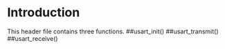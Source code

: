 # Introduction 
This header file contains three functions.
##usart_init()
##usart_transmit()
##usart_receive()
